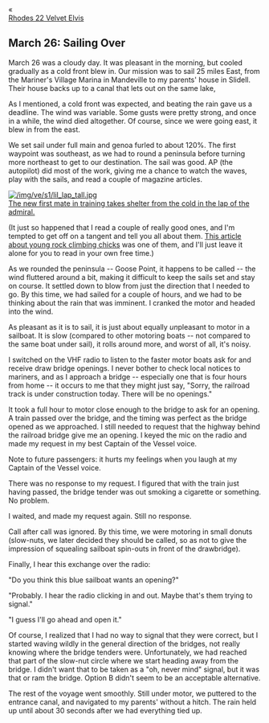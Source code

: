 <div class="top-nav-links"><div class="link-arrow link-arrow-left"><div class="div-left-ticks">«</div><a href="/velvet-elvis/rhodes-22" class="div-left-text">Rhodes 22 Velvet Elvis</a></div></div>

<h2>March 26:  Sailing Over</h2>
	
March 26 was a cloudy day.  It was pleasant in the morning, but cooled gradually as a cold front blew in.  Our mission was to sail 25 miles East, from the Mariner's Village Marina in Mandeville to my parents' house in Slidell.  Their house backs up to a canal that lets out on the same lake,

As I mentioned, a cold front was expected, and beating the rain gave us a deadline.  The wind was variable.  Some gusts were pretty strong, and once in a while, the wind died altogether.  Of course, since we were going east, it blew in from the east.

We set sail under full main and genoa furled to about 120%.  The first waypoint was southeast, as we had to round a peninsula before turning more northeast to get to our destination.  The sail was good.  AP (the autopilot) did most of the work, giving me a chance to watch the waves, play with the sails, and read a couple of magazine articles.

<a class="lightview alignright" href="/img/ve/s1/lil_lap_tall.jpg" data-lightview-caption="The new first mate in training takes shelter from the cold in the lap of the admiral." data-lightview-group="group1" style="width:350px;"><img src="/img//ve/s1/lil_lap_tall.jpg" alt="/img/ve/s1/lil_lap_tall.jpg"><br><span class="caption">The new first mate in training takes shelter from the cold in the lap of the admiral.</span></a>

(It just so happened that I read a couple of really good ones, and I'm tempted to get off on a tangent and tell you all about them.  <a href="https://www.outsideonline.com/outdoor-adventure/climbing/babes-belay/" target="_blank">This article about young rock climbing chicks</a> was one of them, and I'll just leave it alone for you to read in your own free time.)

As we rounded the peninsula -- Goose Point, it happens to be called -- the wind fluttered around a bit, making it difficult to keep the sails set and stay on course.  It settled down to blow from just the direction that I needed to go.  By this time, we had sailed for a couple of hours, and we had to be thinking about the rain that was imminent.  I cranked the motor and headed into the wind.

As pleasant as it is to sail, it is just about equally *un*pleasant to motor in a sailboat.  It is slow (compared to other motoring boats -- not compared to the same boat under sail), it rolls around more, and worst of all, it's noisy.

I switched on the VHF radio to listen to the faster motor boats ask for and receive draw bridge openings.  I never bother to check local notices to mariners, and as I approach a bridge -- especially one that is four hours from home -- it occurs to me that they might just say, "Sorry, the railroad track is under construction today.  There will be no openings."

It took a full hour to motor close enough to the bridge to ask for an opening.  A train passed over the bridge, and the timing was perfect as the bridge opened as we approached.  I still needed to request that the highway behind the railroad bridge give me an opening.  I keyed the mic on the radio and made my request in my best Captain of the Vessel voice.

Note to future passengers:  it hurts my feelings when you laugh at my Captain of the Vessel voice.

There was no response to my request.  I figured that with the train just having passed, the bridge tender was out smoking a cigarette or something.  No problem.

I waited, and made my request again.  Still no response.

Call after call was ignored.  By this time, we were motoring in small donuts (slow-nuts, we later decided they should be called, so as not to give the impression of squealing sailboat spin-outs in front of the drawbridge).

Finally, I hear this exchange over the radio:

"Do you think this blue sailboat wants an opening?"

"Probably.  I hear the radio clicking in and out.  Maybe that's them trying to signal."

"I guess I'll go ahead and open it."

Of course, I realized that I had no way to signal that they were correct, but I started waving wildly in the general direction of the bridges, not really knowing where the bridge tenders were.  Unfortunately, we had reached that part of the slow-nut circle where we start heading away from the bridge.  I didn't want that to be taken as a "oh, never mind" signal, but it was that or ram the bridge.  Option B didn't seem to be an acceptable alternative.

The rest of the voyage went smoothly.  Still under motor, we puttered to the entrance canal, and navigated to my parents' without a hitch.  The rain held up until about 30 seconds after we had everything tied up.